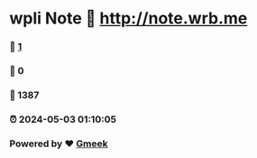 # wpli Note :link: http://note.wrb.me 
### :page_facing_up: [1](http://note.wrb.me/tag.html) 
### :speech_balloon: 0 
### :hibiscus: 1387 
### :alarm_clock: 2024-05-03 01:10:05 
### Powered by :heart: [Gmeek](https://github.com/Meekdai/Gmeek)

